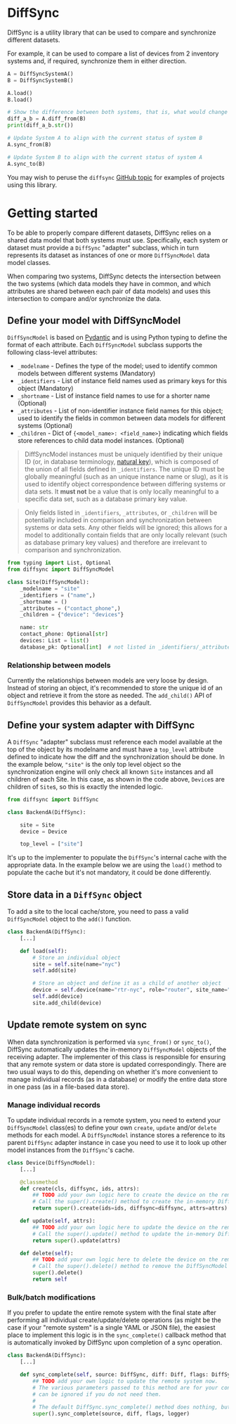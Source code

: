 # DiffSync

DiffSync is a utility library that can be used to compare and synchronize different datasets.

For example, it can be used to compare a list of devices from 2 inventory systems and, if required, synchronize them in either direction.

```python
A = DiffSyncSystemA()
B = DiffSyncSystemB()

A.load()
B.load()

# Show the difference between both systems, that is, what would change if we applied changes from System B to System A
diff_a_b = A.diff_from(B)
print(diff_a_b.str())

# Update System A to align with the current status of system B
A.sync_from(B)

# Update System B to align with the current status of system A
A.sync_to(B)
```

You may wish to peruse the `diffsync` [GitHub topic](https://github.com/topics/diffsync) for examples of projects using this library.

# Getting started

To be able to properly compare different datasets, DiffSync relies on a shared data model that both systems must use.
Specifically, each system or dataset must provide a `DiffSync` "adapter" subclass, which in turn represents its dataset as instances of one or more `DiffSyncModel` data model classes.

When comparing two systems, DiffSync detects the intersection between the two systems (which data models they have in common, and which attributes are shared between each pair of data models) and uses this intersection to compare and/or synchronize the data.

## Define your model with DiffSyncModel

`DiffSyncModel` is based on [Pydantic](https://pydantic-docs.helpmanual.io/) and is using Python typing to define the format of each attribute.
Each `DiffSyncModel` subclass supports the following class-level attributes:
- `_modelname` - Defines the type of the model; used to identify common models between different systems (Mandatory)
- `_identifiers` - List of instance field names used as primary keys for this object (Mandatory)
- `_shortname` - List of instance field names to use for a shorter name (Optional)
- `_attributes` - List of non-identifier instance field names for this object; used to identify the fields in common between data models for different systems (Optional)
- `_children` - Dict of `{<model_name>: <field_name>}` indicating which fields store references to child data model instances. (Optional)

> DiffSyncModel instances must be uniquely identified by their unique ID (or, in database terminology, [natural key](https://en.wikipedia.org/wiki/Natural_key)), which is composed of the union of all fields defined in `_identifiers`. The unique ID must be globally meaningful (such as an unique instance name or slug), as it is used to identify object correspondence between differing systems or data sets. It **must not** be a value that is only locally meaningful to a specific data set, such as a database primary key value.

> Only fields listed in `_identifiers`, `_attributes`, or `_children` will be potentially included in comparison and synchronization between systems or data sets. Any other fields will be ignored; this allows for a model to additionally contain fields that are only locally relevant (such as database primary key values) and therefore are irrelevant to comparison and synchronization.

```python
from typing import List, Optional
from diffsync import DiffSyncModel

class Site(DiffSyncModel):
    _modelname = "site"
    _identifiers = ("name",)
    _shortname = ()
    _attributes = ("contact_phone",)
    _children = {"device": "devices"}

    name: str
    contact_phone: Optional[str]
    devices: List = list()
    database_pk: Optional[int]  # not listed in _identifiers/_attributes/_children as it's only locally significant
```

### Relationship between models

Currently the relationships between models are very loose by design. Instead of storing an object, it's recommended to store the unique id of an object and retrieve it from the store as needed. The `add_child()` API of `DiffSyncModel` provides this behavior as a default.

## Define your system adapter with DiffSync

A `DiffSync` "adapter" subclass must reference each model available at the top of the object by its modelname and must have a `top_level` attribute defined to indicate how the diff and the synchronization should be done. In the example below, `"site"` is the only top level object so the synchronization engine will only check all known `Site` instances and all children of each Site. In this case, as shown in the code above, `Device`s are children of `Site`s, so this is exactly the intended logic.

```python
from diffsync import DiffSync

class BackendA(DiffSync):

    site = Site
    device = Device

    top_level = ["site"]
```

It's up to the implementer to populate the `DiffSync`'s internal cache with the appropriate data. In the example below we are using the `load()` method to populate the cache but it's not mandatory, it could be done differently.

## Store data in a `DiffSync` object

To add a site to the local cache/store, you need to pass a valid `DiffSyncModel` object to the `add()` function.

```python
class BackendA(DiffSync):
    [...]

    def load(self):
        # Store an individual object
        site = self.site(name="nyc")
        self.add(site)

        # Store an object and define it as a child of another object
        device = self.device(name="rtr-nyc", role="router", site_name="nyc")
        self.add(device)
        site.add_child(device)
```

## Update remote system on sync

When data synchronization is performed via `sync_from()` or `sync_to()`, DiffSync automatically updates the in-memory
`DiffSyncModel` objects of the receiving adapter. The implementer of this class is responsible for ensuring that any remote system or data store is updated correspondingly. There are two usual ways to do this, depending on whether it's more
convenient to manage individual records (as in a database) or modify the entire data store in one pass (as in a file-based data store).

### Manage individual records

To update individual records in a remote system, you need to extend your `DiffSyncModel` class(es) to define your own `create`, `update` and/or `delete` methods for each model.
A `DiffSyncModel` instance stores a reference to its parent `DiffSync` adapter instance in case you need to use it to look up other model instances from the `DiffSync`'s cache.

```python
class Device(DiffSyncModel):
    [...]

    @classmethod
    def create(cls, diffsync, ids, attrs):
        ## TODO add your own logic here to create the device on the remote system
        # Call the super().create() method to create the in-memory DiffSyncModel instance
        return super().create(ids=ids, diffsync=diffsync, attrs=attrs)

    def update(self, attrs):
        ## TODO add your own logic here to update the device on the remote system
        # Call the super().update() method to update the in-memory DiffSyncModel instance
        return super().update(attrs)

    def delete(self):
        ## TODO add your own logic here to delete the device on the remote system
        # Call the super().delete() method to remove the DiffSyncModel instance from its parent DiffSync adapter
        super().delete()
        return self
```

### Bulk/batch modifications

If you prefer to update the entire remote system with the final state after performing all individual create/update/delete operations (as might be the case if your "remote system" is a single YAML or JSON file), the easiest place to implement this logic is in the `sync_complete()` callback method that is automatically invoked by DiffSync upon completion of a sync operation.

```python
class BackendA(DiffSync):
    [...]

    def sync_complete(self, source: DiffSync, diff: Diff, flags: DiffSyncFlags, logger: structlog.BoundLogger):
        ## TODO add your own logic to update the remote system now.
        # The various parameters passed to this method are for your convenience in implementing more complex logic, and
        # can be ignored if you do not need them.
        #
        # The default DiffSync.sync_complete() method does nothing, but it's always a good habit to call super():
        super().sync_complete(source, diff, flags, logger)
```

